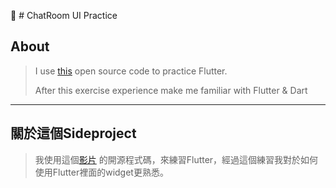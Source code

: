 📖 # ChatRoom UI Practice

## About

> I use [this](https://www.youtube.com/watch?v=XBKzpTz65Io&t=1642s) open source code to practice Flutter. 
>
> After this exercise experience make me familiar with Flutter & Dart

---
## 關於這個Sideproject

> 我使用這個[影片](https://www.youtube.com/watch?v=XBKzpTz65Io&t=1642s) 的開源程式碼，來練習Flutter，經過這個練習我對於如何使用Flutter裡面的widget更熟悉。
